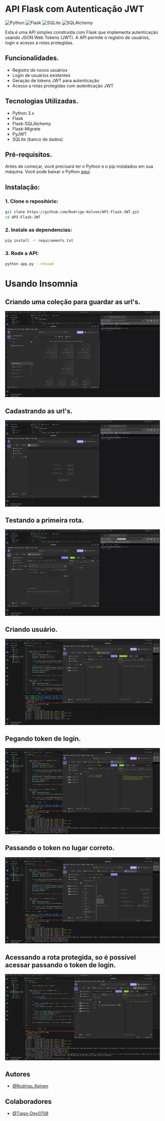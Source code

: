 # API Flask com Autenticação JWT
![Python](https://img.shields.io/badge/python-3670A0?style=for-the-badge&logo=python&logoColor=ffdd54) 
![Flask](https://img.shields.io/badge/flask-%23000.svg?style=for-the-badge&logo=flask&logoColor=white) 
![SQLite](https://img.shields.io/badge/sqlite-%2307405e.svg?style=for-the-badge&logo=sqlite&logoColor=white) 
![SQLAlchemy](https://img.shields.io/badge/SQLAlchemy-%23C72C41.svg?style=for-the-badge&logo=sqlalchemy&logoColor=white)


Esta é uma API simples construída com Flask que implementa autenticação usando JSON Web Tokens (JWT). A API permite o registro de usuários, login e acesso a rotas protegidas.

## Funcionalidades.

- Registro de novos usuários
- Login de usuários existentes
- Geração de tokens JWT para autenticação
- Acesso a rotas protegidas com autenticação JWT

## Tecnologias Utilizadas.

- Python 3.x
- Flask
- Flask-SQLAlchemy
- Flask-Migrate
- PyJWT
- SQLite (banco de dados)

## Pré-requisitos.

Antes de começar, você precisará ter o Python e o pip instalados em sua máquina. Você pode baixar o Python [aqui](https://www.python.org/downloads/).

## Instalação:

### 1. Clone o repositório:

   ```bash
   git clone https://github.com/Rodrigo-Kelven/API-Flask-JWT.git
   cd API-Flask-JWT
   ```
### 2. Instale as dependencias:
   ```bash
   pip install -r requirements.txt
   ```
### 3. Rode a API:
   ```bash
   python app.py --reload
   ```

# Usando Insomnia
## Criando uma coleção para guardar as url's.
![Minha Imagem](images/Parte1.png)

## Cadastrando as url's.
![Minha Imagem](images/Parte2.png)

## Testando a primeira rota.
![Minha Imagem](images/Parte3.png)

## Criando usuário.
![Minha Imagem](images/Parte4.png)

## Pegando token de login.
![Minha Imagem](images/Parte5.png)

## Passando o token no lugar correto.
![Minha Imagem](images/Parte6.png)

## Acessando a rota protegida, so é possivel acessar passando o token de login.
![Minha Imagem](images/Parte7.png)

## Autores
- [@Rodrigo_Kelven](https://github.com/Rodrigo-Kelven)

## Colaboradores
- [@Tiago-Dev0708](https://github.com/Tiago-Dev0708)
